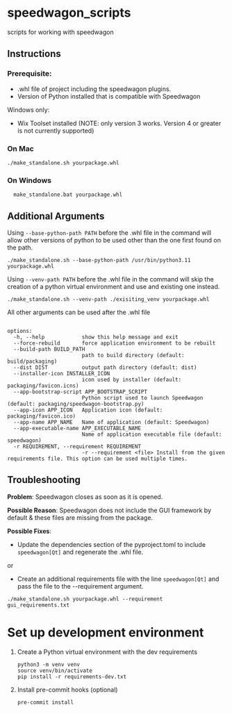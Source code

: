 # speedwagon_scripts
scripts for working with speedwagon

## Instructions

### Prerequisite:

* .whl file of project including the speedwagon plugins. 
* Version of Python installed that is compatible with Speedwagon

Windows only: 
* Wix Toolset installed (NOTE: only version 3 works. Version 4 or greater is not currently supported)

### On Mac

```shell
./make_standalone.sh yourpackage.whl
```

### On Windows

```dos
  make_standalone.bat yourpackage.whl
```

## Additional Arguments

Using `--base-python-path PATH` before the .whl file in the command will allow other versions of python to be used 
other than the one first found on the path. 

```shell
./make_standalone.sh --base-python-path /usr/bin/python3.11 yourpackage.whl
```

Using `--venv-path PATH` before the .whl file in the command will skip the creation of a python virtual environment and use 
and existing one instead.

```shell
./make_standalone.sh --venv-path ./exisiting_venv yourpackage.whl
```

All other arguments can be used after the .whl file

```console

options:
  -h, --help            show this help message and exit
  --force-rebuild       force application environment to be rebuilt
  --build-path BUILD_PATH
                        path to build directory (default: build/packaging)
  --dist DIST           output path directory (default: dist)
  --installer-icon INSTALLER_ICON
                        icon used by installer (default: packaging/favicon.icns)
  --app-bootstrap-script APP_BOOTSTRAP_SCRIPT
                        Python script used to launch Speedwagon (default: packaging/speedwagon-bootstrap.py)
  --app-icon APP_ICON   Application icon (default: packaging/favicon.ico)
  --app-name APP_NAME   Name of application (default: Speedwagon)
  --app-executable-name APP_EXECUTABLE_NAME
                        Name of application executable file (default: speedwagon)
  -r REQUIREMENT, --requirement REQUIREMENT
                        -r --requirement <file> Install from the given requirements file. This option can be used multiple times.
```

## Troubleshooting

**Problem**: Speedwagon closes as soon as it is opened.

**Possible Reason**: Speedwagon does not include the GUI framework by default & these files are missing from the 
package.

**Possible Fixes**: 
* Update the dependencies section of the pyproject.toml to include `speedwagon[Qt]` and regenerate the .whl file.

or
 
* Create an additional requirements file with the line `speedwagon[Qt]` and pass the file to the --requirement argument.


```shell
./make_standalone.sh yourpackage.whl --requirement gui_requirements.txt
```


# Set up development environment

1) Create a Python virtual environment with the dev requirements

    ```shell
    python3 -m venv venv
    source venv/bin/activate
    pip install -r requirements-dev.txt
    ```

2) Install pre-commit hooks (optional)
   ```shell
   pre-commit install
   ```
   